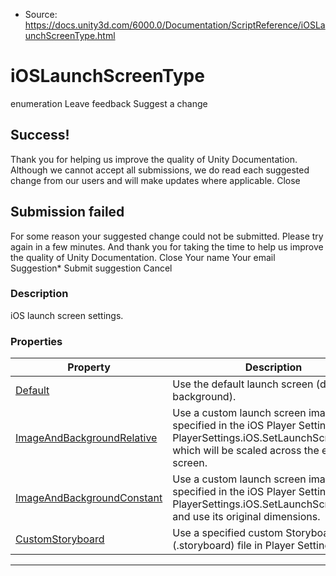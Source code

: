 * Source: https://docs.unity3d.com/6000.0/Documentation/ScriptReference/iOSLaunchScreenType.html

# iOSLaunchScreenType
enumeration
Leave feedback
Suggest a change
## Success!
Thank you for helping us improve the quality of Unity Documentation. Although we cannot accept all submissions, we do read each suggested change from our users and will make updates where applicable.
Close
## Submission failed
For some reason your suggested change could not be submitted. Please <a>try again</a> in a few minutes. And thank you for taking the time to help us improve the quality of Unity Documentation.
Close
Your name Your email Suggestion* Submit suggestion
Cancel
### Description
iOS launch screen settings.
### Properties
Property | Description  
---|---  
[Default](https://docs.unity3d.com/6000.0/Documentation/ScriptReference/iOSLaunchScreenType.Default.html) | Use the default launch screen (dark blue background).  
[ImageAndBackgroundRelative](https://docs.unity3d.com/6000.0/Documentation/ScriptReference/iOSLaunchScreenType.ImageAndBackgroundRelative.html) | Use a custom launch screen image specified in the iOS Player Settings or with PlayerSettings.iOS.SetLaunchScreenImage which will be scaled across the entire screen.  
[ImageAndBackgroundConstant](https://docs.unity3d.com/6000.0/Documentation/ScriptReference/iOSLaunchScreenType.ImageAndBackgroundConstant.html) | Use a custom launch screen image specified in the iOS Player Settings or with PlayerSettings.iOS.SetLaunchScreenImage and use its original dimensions.  
[CustomStoryboard](https://docs.unity3d.com/6000.0/Documentation/ScriptReference/iOSLaunchScreenType.CustomStoryboard.html) | Use a specified custom Storyboard (.storyboard) file in Player Settings.  
* * *
